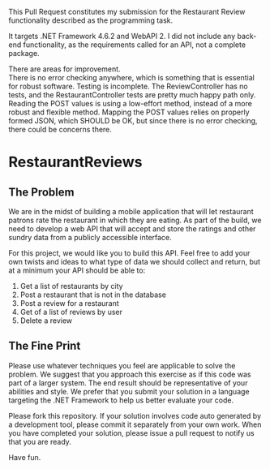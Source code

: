 This Pull Request constitutes my submission for the Restaurant Review 
functionality described as the programming task.

It targets .NET Framework 4.6.2 and WebAPI 2.  I did not include any 
back-end functionality, as the requirements called for an API, not a
complete package.

There are areas for improvement.  
    There is no error checking anywhere, which is something that is 
    essential for robust software.
    Testing is incomplete.  The ReviewController has no tests, and
    the RestaurantController tests are pretty much happy path only.
    Reading the POST values is using a low-effort method, instead of
    a more robust and flexible method.
    Mapping the POST values relies on properly formed JSON, which
    SHOULD be OK, but since there is no error checking, there could
    be concerns there.


RestaurantReviews
=================

The Problem
--------------
We are in the midst of building a mobile application that will let restaurant patrons rate the restaurant in which they are eating. As part of the build, we need to develop a web API that will accept and store the ratings and other sundry data from a publicly accessible interface. 

For this project, we would like you to build this API. Feel free to add your own twists and ideas to what type of data we should collect and return, but at a minimum your API should be able to:

1. Get a list of restaurants by city
2. Post a restaurant that is not in the database
3. Post a review for a restaurant
4. Get of a list of reviews by user
5. Delete a review

The Fine Print
--------------
Please use whatever techniques you feel are applicable to solve the problem. We suggest that you approach this exercise as if this code was part of a larger system. The end result should be representative of your abilities and style.  We prefer that you submit your solution in a language targeting the .NET Framework to help us better evaluate your code.

Please fork this repository. If your solution involves code auto generated by a development  tool, please commit it separately from your own work.  When you have completed your solution, please issue a pull request to notify us that you are ready.

Have fun.
